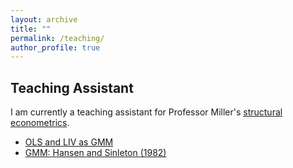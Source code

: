 ```yaml
---
layout: archive
title: ""
permalink: /teaching/
author_profile: true
---
```


## Teaching Assistant

I am currently a teaching assistant for Professor Miller's [structural econometrics](https://comlabgames.com/structuraleconometrics/).

- [OLS and LIV as GMM](/structural-econometrics/1_OLS_LIV.html)
- [GMM: Hansen and Sinleton (1982)](/structural-econometrics/2_GMM.html)